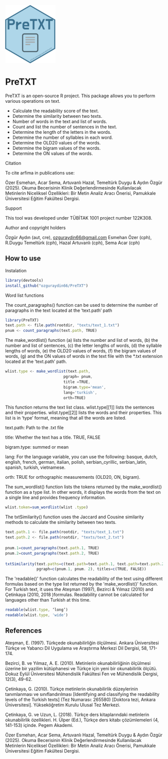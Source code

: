 
![Logo](https://github.com/ozguraydin66/PreTXT/blob/main/documents/pretxt_sm.png?raw=true)

    
# PreTXT

PreTXT is an open-source R project. This package allows you to perform various operations on text.

- Calculate the readability score of the text.
- Determine the similarity between two texts.
- Number of words in the text and list of words.
- Count and list the number of sentences in the text.
- Determine the length of the letters in the words.
- Determine the number of syllables in each word.
- Determine the OLD20 values of the words.
- Determine the bigram values of the words.
- Determine the ON values of the words.

Citation

To cite arfima in publications use:

Özer Esmehan, Acar Sema, Artuvanlı Hazal, Temeltürk Duygu & Aydın Özgür (2025). Okuma Becerisinin Klinik Değerlendirmesinde Kullanılacak Metinlerin Niceliksel Özellikleri: Bir Metin Analiz Aracı Önerisi, Pamukkale Üniversitesi Eğitim Fakültesi Dergisi.

Support

This tool was developed under TÜBİTAK 1001 project number 122K308.  

Author and copyright holders

Özgür Aydın (aut, cre), ozguraydin66@gmail.com 
Esmehan Özer (cph), R.Duygu Temeltürk (cph), Hazal Artuvanlı (cph), Sema Acar (cph)


## How to use
Instalation
```javascript
library(devtools)
install_github("ozguraydin66/PreTXT")
```
Word list functions

The count_paragraphs() function can be used to determine the number of paragraphs in the text located at the ‘text.path’ path
```javascript
library(PreTXT)
text.path <- file.path(rootdir, "texts/text_1.txt") 
pnum <- count_paragraphs(text.path, TRUE)
```
The make_wordlist() function (a) lists the number and list of words, (b) the number and list of sentences, (c) the letter lengths of words, (d) the syllable lengths of words, (e) the OLD20 values of words, (f) the bigram values of words, (g) and the ON values of words in the text file with the *.txt extension located at the ‘text.path’ path.
```javascript
wlist.type <- make_wordlist(text.path,
                          pgraph= pnum,
                          title =TRUE,
                          bigram.type='mean',
                          lang='turkish', 
                          orth=TRUE)

```
This function returns the text list class. wlist.type[[1]] lists the sentences and their properties.
wlist.type[[2]] lists the words and their properties. This list is in ‘type’ format, meaning that all the words are listed.

text.path: Path to the .txt file

title: Whether the text has a title. TRUE, FALSE

bigram.type: summed or mean

lang: For the language variable, you can use the following: basque, dutch, english, french, german, italian, polish, serbian_cyrillic, serbian_latin, spanish, turkish, vietnamese.

orth: TRUE for orthographic measurements (OLD20, ON, bigram).

The sum_wordlist() function lists the tokens returned by the make_wordlist() function as a type list. In other words, it displays the words from the text on a single line and provides frequency information.
```javascript
wlist.token=sum_wordlist(wlist .type)
```
The txtSimilarity() function uses the Jaccard and Cousine similarity methods to calculate the similarity between two texts.
```javascript
text.path.1 <- file.path(rootdir, "texts/text_1.txt")
text.path.2 <- file.path(rootdir, "texts/text_2.txt")

pnum.1=count_paragraphs(text.path.1, TRUE)
pnum.2=count_paragraphs(text.path.2, TRUE)

txtSimilarity(text.paths=c(text.path=text.path.1, text.path=text.path.2), 
              pgraph=c(pnum.1, pnum. 2), titles=c(TRUE, FALSE))
```
The 'readable()' function calculates the readability of the text using different formulas based on the type list returned by the 'make_wordlist()' function. For Turkish text, it uses the Ateşman (1997), Bezirci & Yılmaz (2010) and Çetinkaya (2010, 2018 )formulas. Readability cannot be calculated for languages other than Turkish at this time.
```javascript
readable(wlist.type, ‘long’)
readable(wlist.type, 'wide')

```
## References

Ateşman, E. (1997). Türkçede okunabilirliğin ölçülmesi. Ankara Üniversitesi Türkçe ve Yabancı Dil Uygulama ve Araştırma Merkezi Dil Dergisi, 58, 171-174. 

Bezirci, B. ve Yılmaz, A. E. (2010). Metinlerin okunabilirliğinin ölçülmesi üzerine bir yazilim kütüphanesi ve Türkçe için yeni bir okunabilirlik ölçütü. Dokuz Eylül Üniversitesi Mühendislik Fakültesi Fen ve Mühendislik Dergisi, 12(3), 49-62.

Çetinkaya, G. (2010). Türkçe metinlerin okunabilirlik düzeylerinin tanımlanması ve sınıflandırılması [Identifying and classifying the readability levels of the Turkish texts] (Tez Numarası: 265580) [Doktora tezi, Ankara Üniversitesi]. Yükseköğretim Kurulu Ulusal Tez Merkezi.

Çetinkaya, G. ve Uzun, L. (2018). Türkçe ders kitaplarındaki metinlerin okunabilirlik özellikleri. H. Ülper (Ed.), Türkçe ders kitabı çözümlemeleri (4, 141-153) içinde.  Pegem Akademi.

Özer Esmehan, Acar Sema, Artuvanlı Hazal, Temeltürk Duygu & Aydın Özgür (2025). Okuma Becerisinin Klinik Değerlendirmesinde Kullanılacak Metinlerin Niceliksel Özellikleri: Bir Metin Analiz Aracı Önerisi, Pamukkale Üniversitesi Eğitim Fakültesi Dergisi.


  